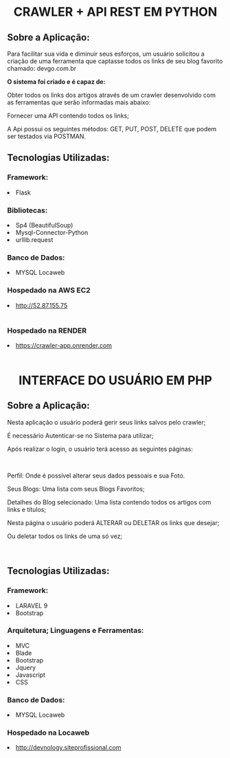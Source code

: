 <h1 align="center"> CRAWLER + API REST EM PYTHON </h1>

<h2> Sobre a Aplicação: </h2>
<p> Para facilitar sua vida e diminuir seus esforços, um usuário solicitou a criação de uma ferramenta que captasse todos os links de seu blog favorito chamado: devgo.com.br </p>

<b>O sistema foi criado e é capaz de: </b>
<p>Obter todos os links dos artigos através de um crawler desenvolvido com as ferramentas que serão informadas mais abaixo: </p>
<p>Fornecer uma API contendo todos os links; </p>
<p>A Api possui os seguintes métodos: GET, PUT, POST, DELETE que podem ser testados via POSTMAN. </p>



<h2> Tecnologias Utilizadas:</h2>

<h3> Framework: </h3>
<li>	Flask </li>

<h3> Bibliotecas:</h3>
<li> Sp4 (BeautifulSoup)</li>
<li> Mysql-Connector-Python</li>
<li> urllib.request </li>

<h3> Banco de Dados:	</h3>	
<li> MYSQL Locaweb</li>

<h3> Hospedado na AWS EC2</h3>
<li> <a href="http://52.87.155.75"> http://52.87.155.75 </li> </a> </br>

<h3> Hospedado na RENDER</h3>
<li> <a href="https://crawler-app.onrender.com"> https://crawler-app.onrender.com </li> </a> </br>


<h1 align="center">INTERFACE DO USUÁRIO EM PHP </h1>

<h2> Sobre a Aplicação: </h2>
<p> Nesta aplicação o usuário poderá gerir seus links salvos pelo crawler; </p>
<p> É necessário Autenticar-se no Sistema para utilizar; </p>
<p> Após realizar o login, o usuário terá acesso as seguintes páginas: </p></br>
<p> Perfil: Onde é possível alterar seus dados pessoais e sua Foto. </p>
<p> Seus Blogs: Uma lista com seus Blogs Favoritos; </p>
<p> Detalhes do Blog selecionado: Uma lista contendo todos os artigos com links e títulos; </p>
<p> Nesta página o usuário poderá ALTERAR ou DELETAR os links que desejar; </p>
<p> Ou deletar todos os links de uma só vez; </p><br>



<h2> Tecnologias Utilizadas: </h2>

<h3> Framework: </h3>
<li>LARAVEL 9 </li>
<li>Bootstrap </li>

<h3> Arquitetura; Linguagens e  Ferramentas: </h3>
<li> MVC </li>
<li> Blade </li>
<li> Bootstrap </li>
<li> Jquery </li>
<li> Javascript </li>
<li> CSS </li>

<h3> Banco de Dados:	</h3>
<li> MYSQL Locaweb </li>

<h3>Hospedado na Locaweb </h3>
<li> <a href="http://devnology.siteprofissional.com"> http://devnology.siteprofissional.com </li>
